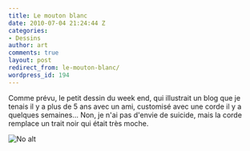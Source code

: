 ```yaml
---
title: Le mouton blanc
date: 2010-07-04 21:24:44 Z
categories:
- Dessins
author: art
comments: true
layout: post
redirect_from: le-mouton-blanc/
wordpress_id: 194
---
```


Comme prévu, le petit dessin du week end, qui illustrait un blog que je tenais il y a plus de 5 ans avec un ami, customisé avec une corde il y a quelques semaines... Non, je n'ai pas d'envie de suicide, mais la corde remplace un trait noir qui était très moche.


<img alt="No alt" data-src="https://static.irz.fr/2010/07/mouton-blanc.png" src="https://static.irz.fr/thumb.php?size=<100&crop=0&src=https://static.irz.fr/2010/07/mouton-blanc.png" />
